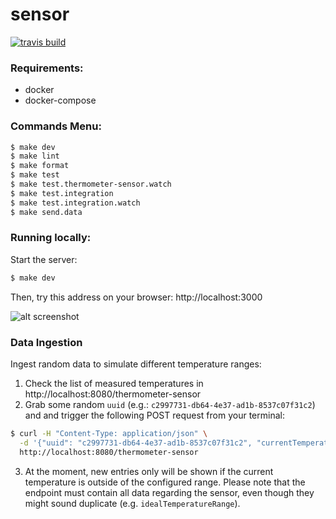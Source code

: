 # sensor

[![travis build](https://img.shields.io/travis/alabeduarte/sensor.svg)](https://travis-ci.org/alabeduarte/sensor)

### Requirements:

* docker
* docker-compose

### Commands Menu:

```sh
$ make dev
$ make lint
$ make format
$ make test
$ make test.thermometer-sensor.watch
$ make test.integration
$ make test.integration.watch
$ make send.data
```

### Running locally:

Start the server:

```sh
$ make dev
```

Then, try this address on your browser: http://localhost:3000

![alt screenshot](https://user-images.githubusercontent.com/418269/48978959-20f8aa80-f108-11e8-95ae-360544adb1bb.png)

### Data Ingestion

Ingest random data to simulate different temperature ranges:

1. Check the list of measured temperatures in http://localhost:8080/thermometer-sensor
2. Grab some random `uuid` (e.g.: `c2997731-db64-4e37-ad1b-8537c07f31c2`) and and trigger the following POST request from your terminal:

  ```sh
  $ curl -H "Content-Type: application/json" \
    -d '{"uuid": "c2997731-db64-4e37-ad1b-8537c07f31c2", "currentTemperature": 15, "idealTemperatureRange": { "min": -5, "max": 8 }}' \
    http://localhost:8080/thermometer-sensor
  ```
3. At the moment, new entries only will be shown if the current temperature is
   outside of the configured range. Please note that the endpoint must contain
   all data regarding the sensor, even though they might sound duplicate (e.g.
   `idealTemperatureRange`).
